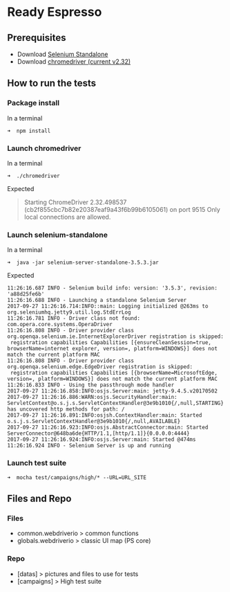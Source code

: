 # Ready Espresso

## Prerequisites
- Download [Selenium Standalone](http://www.seleniumhq.org/download/)
- Download [chromedriver (current v2.32)](https://chromedriver.storage.googleapis.com/index.html?path=2.32/)

## How to run the tests

### Package install

In a terminal
```
➜  npm install
```

### Launch chromedriver

In a terminal
```
➜  ./chromedriver
```

Expected
>Starting ChromeDriver 2.32.498537 (cb2f855cbc7b82e20387eaf9a43f6b99b6105061) on port 9515
>Only local connections are allowed.

### Launch selenium-standalone

In a terminal
```
➜  java -jar selenium-server-standalone-3.5.3.jar
```

Expected

```
11:26:16.687 INFO - Selenium build info: version: '3.5.3', revision: 'a88d25fe6b'
11:26:16.688 INFO - Launching a standalone Selenium Server
2017-09-27 11:26:16.714:INFO::main: Logging initialized @263ms to org.seleniumhq.jetty9.util.log.StdErrLog
11:26:16.781 INFO - Driver class not found: com.opera.core.systems.OperaDriver
11:26:16.808 INFO - Driver provider class org.openqa.selenium.ie.InternetExplorerDriver registration is skipped:
 registration capabilities Capabilities [{ensureCleanSession=true, browserName=internet explorer, version=, platform=WINDOWS}] does not match the current platform MAC
11:26:16.808 INFO - Driver provider class org.openqa.selenium.edge.EdgeDriver registration is skipped:
 registration capabilities Capabilities [{browserName=MicrosoftEdge, version=, platform=WINDOWS}] does not match the current platform MAC
11:26:16.833 INFO - Using the passthrough mode handler
2017-09-27 11:26:16.858:INFO:osjs.Server:main: jetty-9.4.5.v20170502
2017-09-27 11:26:16.886:WARN:osjs.SecurityHandler:main: ServletContext@o.s.j.s.ServletContextHandler@3e9b1010{/,null,STARTING} has uncovered http methods for path: /
2017-09-27 11:26:16.891:INFO:osjsh.ContextHandler:main: Started o.s.j.s.ServletContextHandler@3e9b1010{/,null,AVAILABLE}
2017-09-27 11:26:16.923:INFO:osjs.AbstractConnector:main: Started ServerConnector@648ba6de{HTTP/1.1,[http/1.1]}{0.0.0.0:4444}
2017-09-27 11:26:16.924:INFO:osjs.Server:main: Started @474ms
11:26:16.924 INFO - Selenium Server is up and running
```

### Launch test suite


```
➜  mocha test/campaigns/high/* --URL=URL_SITE
```

## Files and Repo

### Files

* common.webdriverio > common functions
* globals.webdriverio > classic UI map (PS core) 


### Repo

* [datas] > pictures and files to use for tests
* [campaigns] > High test suite
